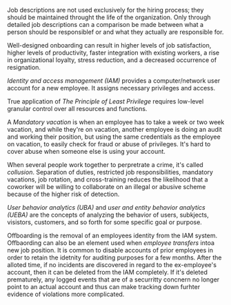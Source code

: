 Job descriptions are not used exclusively for the hiring process; they should be maintained throught the life of the organization. Only through detailed job descriptions can a comparison be made between what a person should be responsiblef or and what they actually are responsible for.

Well-designed onboarding can result in higher levels of job satisfaction, higher levels of productivity, faster integration with existing workers, a rise in organizational loyalty, stress reduction, and a decreased occurrence of resignation. 

*Identity and access management (IAM)* provides a computer/network user account for a new employee. It assigns necessary privileges and access. 

True application of *The Principle of Least Privilege* requires low-level granular control over all resources and functions. 

A *Mandatory vacation* is when an employee has to take a week or two week vacation, and while they're on vacation, another employee is doing an audit and working their position, but using the same credentials as the employee on vacation, to easily check for fraud or abuse of privileges. It's hard to cover abuse when someone else is using your account. 

When several people work together to perpretrate a crime, it's called *collusion*. Separation of duties, restricted job responsibilities, mandatory vacations, job rotation, and cross-training reduces the likelihood that a coworker will be willing to collaborate on an illegal or abusive scheme because of the higher risk of detection. 

*User behavior analytics (UBA)* and *user and entity behavior analytics (UEBA)* are the concepts of analyzing the behavior of users, subkjects, visistors, customers, and so forth for some specific goal or purpose. 

Offboarding is the removal of an employees identity from the IAM system. Offbaording can also be an element used when *employee transfers* intoa  new job position. It is common to disable accounts of prior employees in order to retain the idetnity for auditing purposes for a few months. After the alloted time, if no incidents are discovered in regard to the ex-employee's account, then it can be deleted from the IAM completely. If it's deleted prematurely, any logged events that are of a securritty concnern no longer point to an actual account and thus can make tracking down furhter evidence of violations more complicated. 